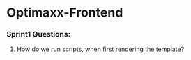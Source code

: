# Optimaxx-Frontend


### Sprint1 Questions:

<ol>
<li>How do we run scripts, when first rendering the template?</li>

</ol>
